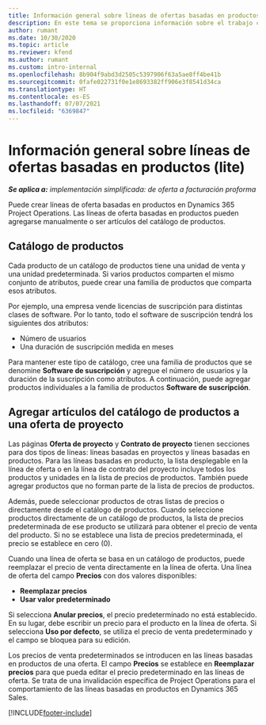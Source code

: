 ```yaml
---
title: Información general sobre líneas de ofertas basadas en productos (lite)
description: En este tema se proporciona información sobre el trabajo con líneas de oferta basadas en producto.
author: rumant
ms.date: 10/30/2020
ms.topic: article
ms.reviewer: kfend
ms.author: rumant
ms.custom: intro-internal
ms.openlocfilehash: 8b904f9abd3d2505c5397906f63a5ae8ff4be41b
ms.sourcegitcommit: 0fafe022731f0e1e8693382ff906e3f8541d34ca
ms.translationtype: HT
ms.contentlocale: es-ES
ms.lasthandoff: 07/07/2021
ms.locfileid: "6369847"
---
```

# <a name="product-based-quote-lines-overview---lite"></a>Información general sobre líneas de ofertas basadas en productos (lite)

_**Se aplica a:** implementación simplificada: de oferta a facturación proforma_

Puede crear líneas de oferta basadas en productos en Dynamics 365 Project Operations. Las líneas de oferta basadas en productos pueden agregarse manualmente o ser artículos del catálogo de productos.

## <a name="product-catalog"></a>Catálogo de productos

Cada producto de un catálogo de productos tiene una unidad de venta y una unidad predeterminada. Si varios productos comparten el mismo conjunto de atributos, puede crear una familia de productos que comparta esos atributos. 

Por ejemplo, una empresa vende licencias de suscripción para distintas clases de software. Por lo tanto, todo el software de suscripción tendrá los siguientes dos atributos:

- Número de usuarios
- Una duración de suscripción medida en meses

Para mantener este tipo de catálogo, cree una familia de productos que se denomine **Software de suscripción** y agregue el número de usuarios y la duración de la suscripción como atributos. A continuación, puede agregar productos individuales a la familia de productos **Software de suscripción**.

## <a name="add-product-catalog-items-to-a-project-quote"></a>Agregar artículos del catálogo de productos a una oferta de proyecto

Las páginas **Oferta de proyecto** y **Contrato de proyecto** tienen secciones para dos tipos de líneas: líneas basadas en proyectos y líneas basadas en productos. Para las líneas basadas en producto, la lista desplegable en la línea de oferta o en la línea de contrato del proyecto incluye todos los productos y unidades en la lista de precios de productos. También puede agregar productos que no forman parte de la lista de precios de productos.

Además, puede seleccionar productos de otras listas de precios o directamente desde el catálogo de productos. Cuando seleccione productos directamente de un catálogo de productos, la lista de precios predeterminada de ese producto se utilizará para obtener el precio de venta del producto. Si no se establece una lista de precios predeterminada, el precio se establece en cero (0).

Cuando una línea de oferta se basa en un catálogo de productos, puede reemplazar el precio de venta directamente en la línea de oferta. Una línea de oferta del campo **Precios** con dos valores disponibles:

- **Reemplazar precios**
- **Usar valor predeterminado**

Si selecciona **Anular precios**, el precio predeterminado no está establecido. En su lugar, debe escribir un precio para el producto en la línea de oferta. Si selecciona **Uso por defecto**, se utiliza el precio de venta predeterminado y el campo se bloquea para su edición.

Los precios de venta predeterminados se introducen en las líneas basadas en productos de una oferta. El campo **Precios** se establece en **Reemplazar precios** para que pueda editar el precio predeterminado en las líneas de oferta. Se trata de una invalidación específica de Project Operations para el comportamiento de las líneas basadas en productos en Dynamics 365 Sales.


[!INCLUDE[footer-include](../../includes/footer-banner.md)]